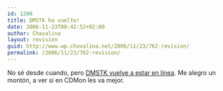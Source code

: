 ```yaml
---
id: 1208
title: DMSTK ha vuelto!
date: 2006-11-23T08:42:52+02:00
author: Chavalina
layout: revision
guid: http://www.wp.chavalina.net/2006/11/23/762-revision/
permalink: /2006/11/23/762-revision/
---
```

No sé desde cuando, pero <a href="http://www.domestika.org/" target="_blank">DMSTK vuelve a estar en línea</a>. Me alegro un montón, a ver si en CDMon les va mejor.